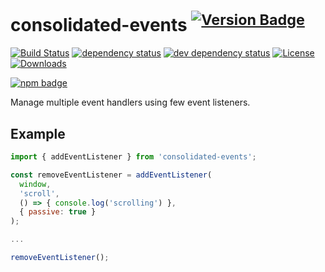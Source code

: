 # consolidated-events <sup>[![Version Badge][npm-version-svg]][package-url]</sup>

[![Build Status][travis-svg]][travis-url]
[![dependency status][deps-svg]][deps-url]
[![dev dependency status][dev-deps-svg]][dev-deps-url]
[![License][license-image]][license-url]
[![Downloads][downloads-image]][downloads-url]

[![npm badge][npm-badge-png]][package-url]


Manage multiple event handlers using few event listeners.

## Example

```js
import { addEventListener } from 'consolidated-events';

const removeEventListener = addEventListener(
  window,
  'scroll',
  () => { console.log('scrolling') },
  { passive: true }
);

...

removeEventListener();
```

[npm-version-svg]: http://versionbadg.es/lencioni/consolidated-events.svg
[package-url]: https://npmjs.org/package/consolidated-events
[travis-svg]: https://travis-ci.org/lencioni/consolidated-events.svg
[travis-url]: https://travis-ci.org/lencioni/consolidated-events
[deps-svg]: https://david-dm.org/lencioni/consolidated-events.svg
[deps-url]: https://david-dm.org/lencioni/consolidated-events
[dev-deps-svg]: https://david-dm.org/lencioni/consolidated-events/dev-status.svg
[dev-deps-url]: https://david-dm.org/lencioni/consolidated-events#info=devDependencies
[license-image]: http://img.shields.io/npm/l/consolidated-events.svg
[license-url]: LICENSE
[downloads-image]: http://img.shields.io/npm/dm/consolidated-events.svg
[downloads-url]: http://npm-stat.com/charts.html?package=consolidated-events
[npm-badge-png]: https://nodei.co/npm/consolidated-events.png?downloads=true&stars=true
